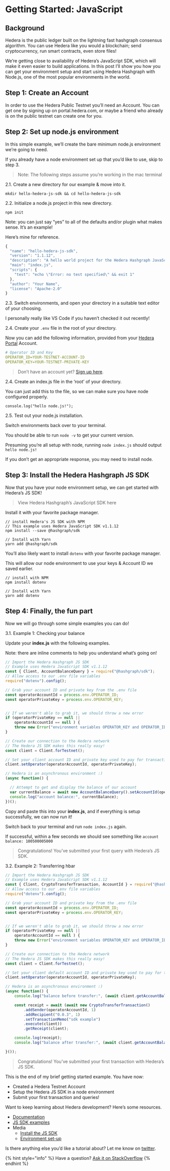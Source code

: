 # Getting Started: JavaScript

## Background

Hedera is the public ledger built on the lightning fast hashgraph consensus algorithm. You can use Hedera like you would a blockchain; send cryptocurrency, run smart contracts, even store files!

We’re getting close to availability of Hedera’s JavaScript SDK, which will make it even easier to build applications. In this post I’ll show you how you can get your environment setup and start using Hedera Hashgraph with Node.js, one of the most popular environments in the world.

## Step 1: Create an Account

In order to use the Hedera Public Testnet you’ll need an Account. You can get one by signing up on portal.hedera.com, or maybe a friend who already is on the public testnet can create one for you.

## Step 2: Set up node.js environment

In this simple example, we’ll create the bare minimum node.js environment we’re going to need.

If you already have a node environment set up that you’d like to use, skip to step 3.

> Note: The following steps assume you’re working in the mac terminal

2.1. Create a new directory for our example & move into it.

`mkdir hello-hedera-js-sdk && cd hello-hedera-js-sdk`

2.2. Initialize a node.js project in this new directory.

`npm init`

Note: you can just say “yes” to all of the defaults and/or plugin what makes sense. It’s an example!

Here’s mine for reference.

```javascript
{
  "name": "hello-hedera-js-sdk",
  "version": "1.1.12",
  "description": "A hello world project for the Hedera Hashgraph JavaScript SDK",
  "main": "index.js",
  "scripts": {
    "test": "echo \"Error: no test specified\" && exit 1"
  },
  "author": "Your Name",
  "license": "Apache-2.0"
}
```

2.3. Switch environments, and open your directory in a suitable text editor of your choosing.

I personally really like VS Code if you haven’t checked it out recently!

2.4. Create your `.env` file in the root of your directory.

Now you can add the following information, provided from your [Hedera Portal](https://portal.hedera.com/) Account.

```yaml
# Operator ID and Key
OPERATOR_ID=YOUR-TESTNET-ACCOUNT-ID
OPERATOR_KEY=YOUR-TESTNET-PRIVATE-KEY
```

> Don’t have an account yet? [Sign up here](https://portal.hedera.com/).

2.4. Create an index.js file in the ‘root’ of your directory.

You can just add this to the file, so we can make sure you have node configured properly.

`console.log("hello node.js!");`

2.5. Test out your node.js installation.

Switch environments back over to your terminal.

You should be able to run `node -v` to get your current version.

Presuming you’re all setup with node, running `node index.js` should output `hello node.js!`

If you don’t get an appropriate response, you may need to install node.

## Step 3: Install the Hedera Hashgraph JS SDK <a href="#step-3" id="step-3"></a>

Now that you have your node environment setup, we can get started with Hedera’s JS SDK!

> View Hedera Hashgraph’s JavaScript SDK here

Install it with your favorite package manager.

```
// install Hedera's JS SDK with NPM
// This example uses Hedera JavaScript SDK v1.1.12
npm install --save @hashgraph/sdk

// Install with Yarn
yarn add @hashgraph/sdk
```

You’ll also likely want to install `dotenv` with your favorite package manager.

This will allow our node environment to use your keys & Account ID we saved earlier.

```
// install with NPM
npm install dotenv

// Install with Yarn
yarn add dotenv
```

## Step 4: Finally, the fun part

Now we will go through some simple examples you can do!

3.1. Example 1: Checking your balance

Update your **index.js** with the following examples.

Note: there are inline comments to help you understand what’s going on!

```javascript
// Import the Hedera Hashgraph JS SDK
// Example uses Hedera JavaScript SDK v1.1.12
const { Client, AccountBalanceQuery } = require("@hashgraph/sdk");
// Allow access to our .env file variables
require("dotenv").config();

// Grab your account ID and private key from the .env file
const operatorAccountId = process.env.OPERATOR_ID;
const operatorPrivateKey = process.env.OPERATOR_KEY;


// If we weren't able to grab it, we should throw a new error
if (operatorPrivateKey == null ||
    operatorAccountId == null ) {
    throw new Error("environment variables OPERATOR_KEY and OPERATOR_ID must be present");
}

// Create our connection to the Hedera network
// The Hedera JS SDK makes this really easy!
const client = Client.forTestnet();

// Set your client account ID and private key used to pay for transaction fees and sign transactions
client.setOperator(operatorAccountId, operatorPrivateKey);

// Hedera is an asynchronous environment :)
(async function() {

  // Attempt to get and display the balance of our account
  var currentBalance = await new AccountBalanceQuery().setAccountId(operatorAccountId).execute(client);
  console.log("account balance:", currentBalance);
})();
```

Copy and paste this into your **index.js**, and if everything is setup successfully, we can now run it!

Switch back to your terminal and run `node index.js` again.

If successful, within a few seconds we should see something like `account balance: 100500005000`

> Congratulations! You’ve submitted your first query with Hedera’s JS SDK.

3.2. Example 2: Transferring hbar

```javascript
// Import the Hedera Hashgraph JS SDK
// Example uses Hedera JavaScript SDK v1.1.12
const { Client, CryptoTransferTransaction, AccountId } = require("@hashgraph/sdk");
// Allow access to our .env file variables
require("dotenv").config();

// Grab your account ID and private key from the .env file
const operatorAccountId = process.env.OPERATOR_ID;
const operatorPrivateKey = process.env.OPERATOR_KEY;


// If we weren't able to grab it, we should throw a new error
if (operatorPrivateKey == null ||
    operatorAccountId == null ) {
    throw new Error("environment variables OPERATOR_KEY and OPERATOR_ID must be present");
}

// Create our connection to the Hedera network
// The Hedera JS SDK makes this really easy!
const client = Client.forTestnet();

// Set your client default account ID and private key used to pay for transaction fees and sign transactions
client.setOperator(operatorAccountId, operatorPrivateKey);

// Hedera is an asynchronous environment :)
(async function() {
    console.log("balance before transfer:", (await client.getAccountBalance(operatorAccountId)));

    const receipt = await (await new CryptoTransferTransaction()
        .addSender(operatorAccountId, 1)
        .addRecipient("0.0.3", 1)
        .setTransactionMemo("sdk example")
        .execute(client))
        .getReceipt(client);

    console.log(receipt);
    console.log("balance after transfer:", (await client.getAccountBalance(operatorAccountId)));

}());
```

> Congratulations! You’ve submitted your first transaction with Hedera’s JS SDK.

This is the end of my brief getting started example. You have now:

- Created a Hedera Testnet Account
- Setup the Hedera JS SDK in a node environment
- Submit your first transaction and queries!

Want to keep learning about Hedera development? Here’s some resources.

- [Documentation](https://docs.hedera.com/)
- [JS SDK examples](https://github.com/hashgraph/hedera-sdk-js/tree/master/examples)
- Media
  - [Install the JS SDK](https://www.youtube.com/watch?v=t9k5hRG0dZQ\\&feature=youtu.be)
  - [Environment set-up](https://www.youtube.com/watch?v=4lJaql\_RMsw\\&feature=youtu.be)

Is there anything else you’d like a tutorial about? Let me know on [twitter](https://twitter.com/cooper\_kunz?ref\_src=twsrc%5Egoogle%7Ctwcamp%5Eserp%7Ctwgr%5Eauthor).

{% hint style="info" %}
Have a question? [Ask it on StackOverflow](https://stackoverflow.com/questions/tagged/hedera-hashgraph)
{% endhint %}
